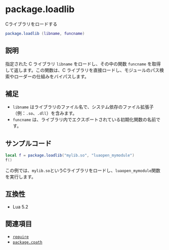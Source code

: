 # package.loadlib

Cライブラリをロードする

```lua
package.loadlib (libname, funcname)
```

## 説明

指定された C ライブラリ `libname` をロードし、その中の関数 `funcname` を取得して返します。この関数は、C ライブラリを直接ロードし、モジュールのパス検索やローダーの仕組みをバイパスします。

## 補足

- `libname` はライブラリのファイル名で、システム依存のファイル拡張子（例：`.so`、`.dll`）を含みます。
- `funcname` は、ライブラリ内でエクスポートされている初期化関数の名前です。

## サンプルコード

```lua
local f = package.loadlib("mylib.so", "luaopen_mymodule")
f()
```

この例では、`mylib.so`というCライブラリをロードし、`luaopen_mymodule`関数を実行します。

## 互換性

- Lua 5.2

## 関連項目

- [`require`](require.md)
- [`package.cpath`](cpath.md)